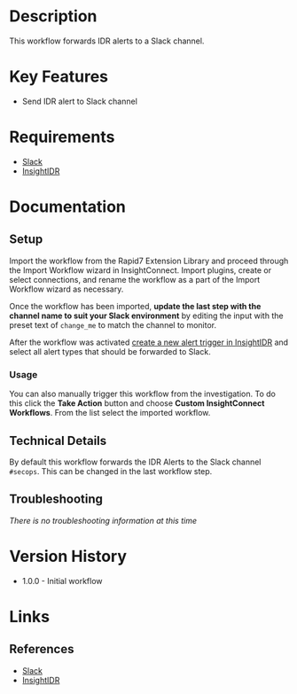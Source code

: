 # Description

This workflow forwards IDR alerts to a Slack channel.

# Key Features

* Send IDR alert to Slack channel

# Requirements

* [Slack](https://insightconnect.help.rapid7.com/docs/configure-slack-for-chatops)
* [InsightIDR](https://www.rapid7.com/products/insightidr/)

# Documentation

## Setup

Import the workflow from the Rapid7 Extension Library and proceed through the Import Workflow wizard in InsightConnect. Import plugins, create or select connections, and rename the workflow as a part of the Import Workflow wizard as necessary.

Once the workflow has been imported, **update the last step with the channel name to suit your Slack environment** by editing the input with the preset text of `change_me` to match the channel to monitor.

After the workflow was activated [create a new alert trigger in InsightIDR](https://docs.rapid7.com/insightidr/alert-triggers#configure-alert-triggers) and select all alert types that should be forwarded to Slack.

### Usage

You can also manually trigger this workflow from the investigation. To do this click the **Take Action** button and choose **Custom InsightConnect Workflows**. From the list select the imported workflow.

## Technical Details

By default this workflow forwards the IDR Alerts to the Slack channel `#secops`. This can be changed in the last workflow step.

## Troubleshooting

_There is no troubleshooting information at this time_

# Version History

* 1.0.0 - Initial workflow

# Links

## References

* [Slack](https://slack.com)
* [InsightIDR](https://www.rapid7.com/products/insightidr/)
